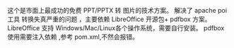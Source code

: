 这个是市面上最成功的免费 PPT/PPTX 转 图片的技术方案。 解决了 apache poi 工具 转换失真严重的问题 ，主要依赖 LibreOffice 开源包+ pdfbox 方案。
LibreOffice 支持 Windows/Mac/Linux各个操作系统，需要自行安装。
pdfbox 使用需要注入依赖 ,参考 pom.xml,不然会报错。
